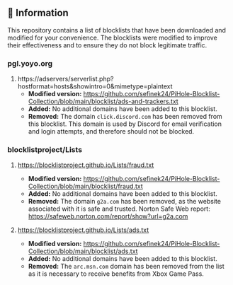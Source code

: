 ## 📝 Information
This repository contains a list of blocklists that have been downloaded and modified for your convenience.
The blocklists were modified to improve their effectiveness and to ensure they do not block legitimate traffic.

### pgl.yoyo.org
1. https://adservers/serverlist.php?hostformat=hosts&showintro=0&mimetype=plaintext
   - **Modified version:** https://github.com/sefinek24/PiHole-Blocklist-Collection/blob/main/blocklist/ads-and-trackers.txt
   - **Added:** No additional domains have been added to this blocklist.
   - **Removed:**
   The domain `click.discord.com` has been removed from this blocklist. This domain is used by Discord for email verification and login attempts, and therefore should not be blocked.

### blocklistproject/Lists
1. https://blocklistproject.github.io/Lists/fraud.txt
   - **Modified version:** https://github.com/sefinek24/PiHole-Blocklist-Collection/blob/main/blocklist/fraud.txt
   - **Added:** No additional domains have been added to this blocklist.
   - **Removed:**
   The domain `g2a.com` has been removed, as the website associated with it is safe and trusted. Norton Safe Web report: https://safeweb.norton.com/report/show?url=g2a.com

2. https://blocklistproject.github.io/Lists/ads.txt
   - **Modified version:** https://github.com/sefinek24/PiHole-Blocklist-Collection/blob/main/blocklist/ads.txt
   - **Added:** No additional domains have been added to this blocklist.
   - **Removed:**
   The `arc.msn.com` domain has been removed from the list as it is necessary to receive benefits from Xbox Game Pass.

<!--
### jerryn70/GoodbyeAds
- **Modified version:** https://github.com/sefinek24/PiHole-Blocklist-Collection/blob/main/blocklist/GoodbyeAds.txt
- **Added:** No additional domains have been added to this blocklist.
- **Removed:**
  The `graph.facebook.com`...
-->